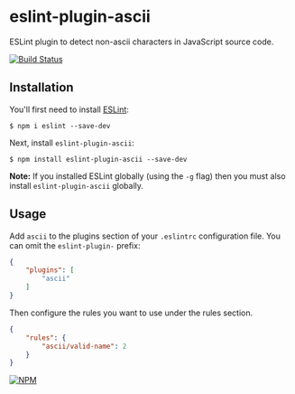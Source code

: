 # eslint-plugin-ascii
ESLint plugin to detect non-ascii characters in JavaScript source code.

[![Build Status](https://travis-ci.org/jsus1/eslint-plugin-ascii.svg?branch=master)](https://travis-ci.org/jsus1/eslint-plugin-ascii)

## Installation

You'll first need to install [ESLint](http://eslint.org):

```
$ npm i eslint --save-dev
```

Next, install `eslint-plugin-ascii`:

```
$ npm install eslint-plugin-ascii --save-dev
```

**Note:** If you installed ESLint globally (using the `-g` flag) then you must also install `eslint-plugin-ascii` globally.

## Usage

Add `ascii` to the plugins section of your `.eslintrc` configuration file. You can omit the `eslint-plugin-` prefix:

```json
{
    "plugins": [
        "ascii"
    ]
}
```


Then configure the rules you want to use under the rules section.

```json
{
    "rules": {
        "ascii/valid-name": 2
    }
}
```

[![NPM](https://nodei.co/npm/eslint-plugin-ascii.png)](https://nodei.co/npm/eslint-plugin-ascii/)
